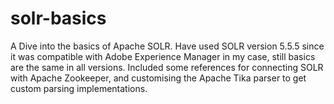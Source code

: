 # solr-basics
A Dive into the basics of Apache SOLR. Have used SOLR version 5.5.5 since it was compatible with Adobe Experience Manager in my case, still basics are the same in all versions. Included some references for connecting SOLR with Apache Zookeeper, and customising the Apache Tika parser to get custom parsing implementations.
